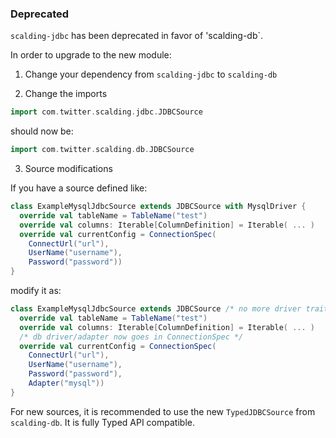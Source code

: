 ### Deprecated

`scalding-jdbc` has been deprecated in favor of 'scalding-db`.

In order to upgrade to the new module:

1. Change your dependency from `scalding-jdbc` to `scalding-db`

2. Change the imports

```scala
import com.twitter.scalding.jdbc.JDBCSource
```
should now be:
```scala
import com.twitter.scalding.db.JDBCSource
```

3. Source modifications

If you have a source defined like:
```scala
class ExampleMysqlJdbcSource extends JDBCSource with MysqlDriver {
  override val tableName = TableName("test")
  override val columns: Iterable[ColumnDefinition] = Iterable( ... )
  override val currentConfig = ConnectionSpec(
    ConnectUrl("url"),
    UserName("username"),
    Password("password"))
}
```
modify it as:
```scala
class ExampleMysqlJdbcSource extends JDBCSource /* no more driver trait import*/ {
  override val tableName = TableName("test")
  override val columns: Iterable[ColumnDefinition] = Iterable( ... )
  /* db driver/adapter now goes in ConnectionSpec */
  override val currentConfig = ConnectionSpec(
    ConnectUrl("url"),
    UserName("username"),
    Password("password"),
    Adapter("mysql"))
}
```

For new sources, it is recommended to use the new `TypedJDBCSource` from `scalding-db`. It is fully Typed API compatible.
